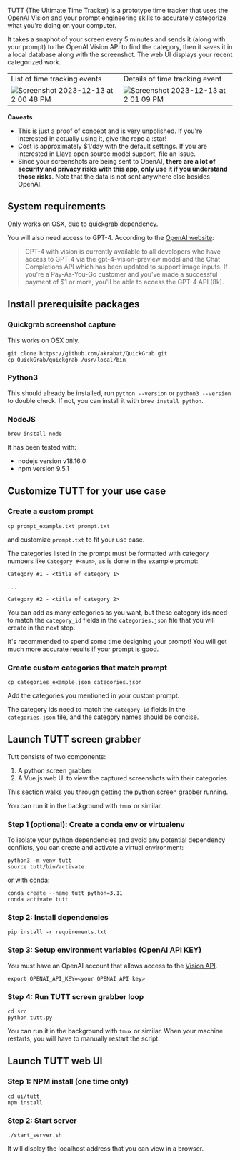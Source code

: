 TUTT (The Ultimate Time Tracker) is a prototype time tracker that uses the OpenAI Vision and your prompt engineering skills to accurately categorize what you're doing on your computer.

It takes a snaphot of your screen every 5 minutes and sends it (along with your prompt) to the OpenAI Vision API to find the category, then it saves it in a local database along with the screenshot.  The web UI displays your recent categorized work.

| | |
|---|---|
|List of time tracking events | Details of time tracking event|
|  ![Screenshot 2023-12-13 at 2 00 48 PM](https://github.com/tleyden/tutt/assets/296876/6eb41f46-049e-465d-a69d-8bcb2e2f852c) |  ![Screenshot 2023-12-13 at 2 01 09 PM](https://github.com/tleyden/tutt/assets/296876/e35801c1-f283-4dca-a24e-c960f7210a3a)  |


**Caveats**

* This is just a proof of concept and is very unpolished.  If you're interested in actually using it, give the repo a :star!
* Cost is approximately $1/day with the default settings.  If you are interested in Llava open source model support, file an issue.
* Since your screenshots are being sent to OpenAI, **there are a lot of security and privacy risks with this app, only use it if you understand those risks**.  Note that the data is not sent anywhere else besides OpenAI.

## System requirements 

Only works on OSX, due to [quickgrab](https://github.com/akrabat/QuickGrab/tree/update) dependency.

You will also need access to GPT-4.  According to the [OpenAI website](https://platform.openai.com/docs/guides/vision):

> GPT-4 with vision is currently available to all developers who have access to GPT-4 via the gpt-4-vision-preview model and the Chat Completions API which has been updated to support image inputs.
If you're a Pay-As-You-Go customer and you've made a successful payment of $1 or more, you'll be able to access the GPT-4 API (8k).


## Install prerequisite packages

### Quickgrab screenshot capture

This works on OSX only.

```
git clone https://github.com/akrabat/QuickGrab.git
cp QuickGrab/quickgrab /usr/local/bin
```

### Python3

This should already be installed, run `python --version` or `python3 --version` to double check.  If not, you can install it with `brew install python`.

### NodeJS

```
brew install node
```

It has been tested with:

* nodejs version v18.16.0
* npm version 9.5.1

## Customize TUTT for your use case

### Create a custom prompt

```
cp prompt_example.txt prompt.txt
```

and customize `prompt.txt` to fit your use case.  

The categories listed in the prompt must be formatted with category numbers like `Category #<num>`, as is done in the example prompt:

```
Category #1 - <title of category 1>

... 

Category #2 - <title of category 2>
```

You can add as many categories as you want, but these category ids need to match the `category_id` fields in the `categories.json` file that you will create in the next step.

It's recommended to spend some time designing your prompt!  You will get much more accurate results if your prompt is good.

### Create custom categories that match prompt

```
cp categories_example.json categories.json
```

Add the categories you mentioned in your custom prompt.

The category ids need to match the `category_id` fields in the `categories.json` file, and the category names should be concise.


## Launch TUTT screen grabber

Tutt consists of two components:

1. A python screen grabber
2. A Vue.js web UI to view the captured screenshots with their categories

This section walks you through getting the python screen grabber running.

You can run it in the background with `tmux` or similar.


### Step 1 (optional): Create a conda env or virtualenv

To isolate your python dependencies and avoid any potential dependency conflicts, you can create and activate a virtual environment:

```
python3 -m venv tutt
source tutt/bin/activate
```

or with conda:

```
conda create --name tutt python=3.11
conda activate tutt
```

### Step 2: Install dependencies

```
pip install -r requirements.txt
```

### Step 3: Setup environment variables (OpenAI API KEY)

You must have an OpenAI account that allows access to the [Vision API](https://platform.openai.com/docs/guides/vision).

```
export OPENAI_API_KEY=<your OPENAI API key>
```

### Step 4: Run TUTT screen grabber loop

```
cd src
python tutt.py
```

You can run it in the background with `tmux` or similar.  When your machine restarts, you will have to manually restart the script.


## Launch TUTT web UI

### Step 1: NPM install (one time only)

```
cd ui/tutt
npm install
```

### Step 2: Start server

```
./start_server.sh
```

It will display the localhost address that you can view in a browser.

